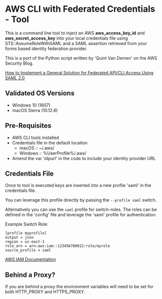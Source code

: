 # AWS CLI with Federated Credentials - Tool

This is a command line tool to inject an AWS **aws_access_key_id** and **aws_secret_access_key** into your local credentials file using STS::AssumeRoleWithSAML and a SAML assertion retrieved from your forms based identity federation provider.

This is a port of the Python script written by 'Quint Van Demen' on the AWS Security Blog.

[How to Implement a General Solution for Federated API/CLI Access Using SAML 2.0](https://aws.amazon.com/blogs/security/how-to-implement-a-general-solution-for-federated-apicli-access-using-saml-2-0/)

## Validated OS Versions

- Windows 10 (1607)
- macOS Sierra (10.12.6)

## Pre-Requisites

- AWS CLI tools installed
- Credentials file in the default location
  - macOS :: ~/.aws/
  - Windows :: %UserProfile%/.aws/
- Amend the var 'idpurl' in the code to include your identity provider URL

## Credentials File

Once to tool is executed keys are inserted into a new profile 'saml' in the credentials file.

You can leverage this profile directly by passing the `--profile saml` switch.

Alternatively you can use the `saml` profile for switch-roles. The roles can be defined in the 'config' file and leverage the 'saml' profile for authentication.

Example Switch Role:

```
[profile myprofile]
output = json
region = us-east-1
role_arn = arn:aws:iam::123456789012:role/myrole
source_profile = saml
```

[AWS IAM Documentation](https://docs.aws.amazon.com/IAM/latest/UserGuide/id_roles_use_switch-role-console.html)
## Behind a Proxy?

If you are behind a proxy the environment variables will need to be set for both HTTP_PROXY and HTTPS_PROXY.
